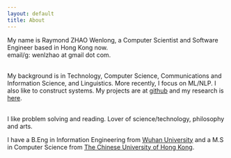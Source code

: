 ```yaml
---
layout: default
title: About
---
```

My name is Raymond ZHAO Wenlong, a Computer Scientist and Software Engineer based in Hong Kong now.  
email/g: wenlzhao at gmail dot com.  
<br> 

My background is in Technology, Computer Science, Communications and Information Science, and Linguistics.  More recently, I focus on ML/NLP.  I also like to construct systems.  My projects are at [github](https://github.com/muyun) and my research is [here](http://muyun.github.io/research/).  
<br> 

I like problem solving and reading.  Lover of science/technology, philosophy and arts. 
<br> 


I have a B.Eng in Information Engineering from [Wuhan University](https://www.sciencemag.org/collections/celebrating-125-years-academic-excellence-wuhan-university-1893-2018?fbclid=IwAR0RzFSkpxaI8wk61JDnE7p6SWr7SlKXLyoFHkrg4-iqKGiRyE2gZfaGl8s) and a M.S in Computer Science from [The Chinese University of Hong Kong](http://www.cuhk.edu.hk/english/index.html).    
<br> 
 



